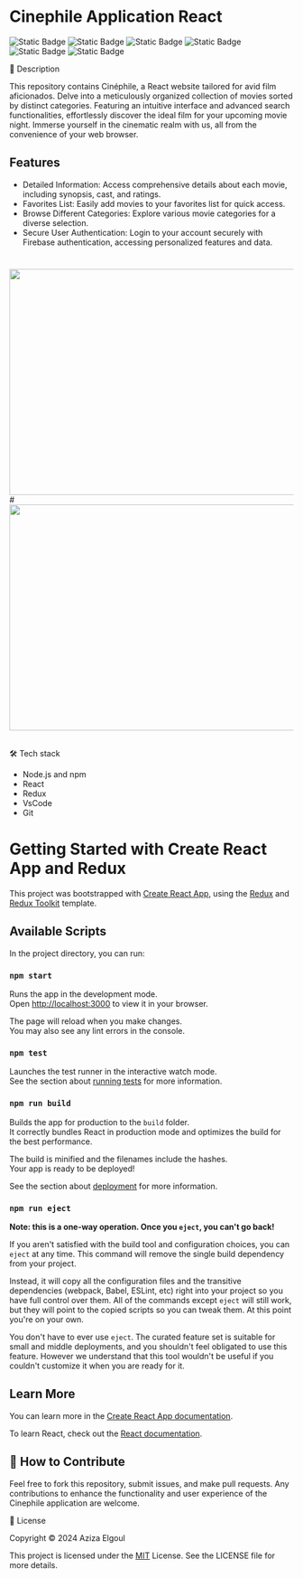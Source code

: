<!-- Header -->
# Cinephile Application  React 

![Static Badge](https://img.shields.io/badge/v8.1-b?logo=npm&label=npm) ![Static Badge](https://img.shields.io/badge/v16.13-b?label=nodeJs)
![Static Badge](https://img.shields.io/badge/VsCode-c?color=blue) ![Static Badge](https://img.shields.io/badge/React%20-c?color=blue) ![Static Badge](https://img.shields.io/badge/Java-c?color=red) ![Static Badge](https://img.shields.io/badge/Firebase-c?logo=Firebase&color=gray)




📝 Description

This repository contains Cinéphile, a React website tailored for avid film aficionados. Delve into a meticulously organized collection of movies sorted by distinct categories. Featuring an intuitive interface and advanced search functionalities, effortlessly discover the ideal film for your upcoming movie night. Immerse yourself in the cinematic realm with us, all from the convenience of your web browser.

## Features

-  Detailed Information: Access comprehensive details about each movie, including synopsis, cast, and ratings.
-  Favorites List: Easily add movies to your favorites list for quick access.
-  Browse Different Categories: Explore various movie categories for a diverse selection.
-  Secure User Authentication: Login to your account securely with Firebase authentication, accessing personalized features and data.


  #
  <img src="https://github.com/aziza92/CinephileReact/assets/64699474/1fb9d5f6-e437-4577-9152-ffb8e819e5a8.jpg" width="700" height="400"> 
  #
  <img src="https://github.com/aziza92/CinephileReact/assets/64699474/6186f30f-a1ba-46d9-b4ba-72a596a1c902.gif" width="700" height="400">&nbsp;&nbsp;&nbsp;&nbsp; 


<br>



 🛠 Tech stack

- Node.js and npm
- React
- Redux
- VsCode
- Git

# Getting Started with Create React App and Redux

This project was bootstrapped with [Create React App](https://github.com/facebook/create-react-app), using the [Redux](https://redux.js.org/) and [Redux Toolkit](https://redux-toolkit.js.org/) template.

## Available Scripts

In the project directory, you can run:

### `npm start`

Runs the app in the development mode.\
Open [http://localhost:3000](http://localhost:3000) to view it in your browser.

The page will reload when you make changes.\
You may also see any lint errors in the console.

### `npm test`

Launches the test runner in the interactive watch mode.\
See the section about [running tests](https://facebook.github.io/create-react-app/docs/running-tests) for more information.

### `npm run build`

Builds the app for production to the `build` folder.\
It correctly bundles React in production mode and optimizes the build for the best performance.

The build is minified and the filenames include the hashes.\
Your app is ready to be deployed!

See the section about [deployment](https://facebook.github.io/create-react-app/docs/deployment) for more information.

### `npm run eject`

**Note: this is a one-way operation. Once you `eject`, you can't go back!**

If you aren't satisfied with the build tool and configuration choices, you can `eject` at any time. This command will remove the single build dependency from your project.

Instead, it will copy all the configuration files and the transitive dependencies (webpack, Babel, ESLint, etc) right into your project so you have full control over them. All of the commands except `eject` will still work, but they will point to the copied scripts so you can tweak them. At this point you're on your own.

You don't have to ever use `eject`. The curated feature set is suitable for small and middle deployments, and you shouldn't feel obligated to use this feature. However we understand that this tool wouldn't be useful if you couldn't customize it when you are ready for it.

## Learn More

You can learn more in the [Create React App documentation](https://facebook.github.io/create-react-app/docs/getting-started).

To learn React, check out the [React documentation](https://reactjs.org/).



## 👏 How to Contribute

Feel free to fork this repository, submit issues, and make pull requests. Any contributions to enhance the functionality and user experience of the Cinephile application are welcome.

📄 License

Copyright © 2024 Aziza Elgoul

This project is licensed under the [MIT](https://opensource.org/license/mit) License. See the LICENSE file for more details.
